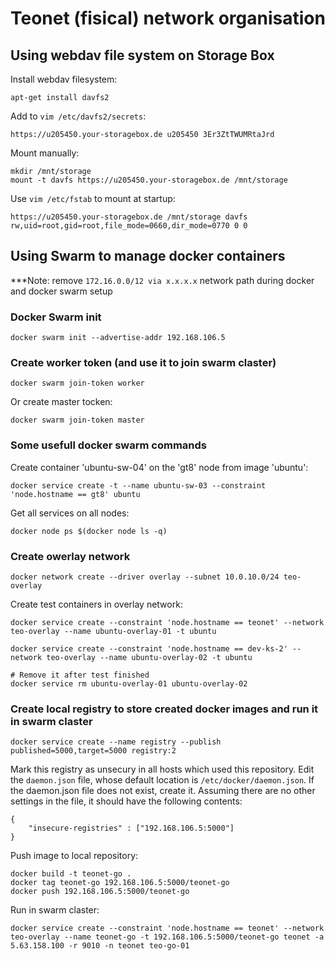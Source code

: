 # Teonet (fisical) network organisation

## Using webdav file system on Storage Box

Install webdav filesystem:

    apt-get install davfs2

Add to ```vim /etc/davfs2/secrets```:

    https://u205450.your-storagebox.de u205450 3Er3ZtTWUMRtaJrd

Mount manually:

    mkdir /mnt/storage
    mount -t davfs https://u205450.your-storagebox.de /mnt/storage

Use ```vim /etc/fstab``` to mount at startup:

    https://u205450.your-storagebox.de /mnt/storage davfs rw,uid=root,gid=root,file_mode=0660,dir_mode=0770 0 0

## Using Swarm to manage docker containers

***Note: remove ```172.16.0.0/12 via x.x.x.x``` network path during docker and docker swarm setup

### Docker Swarm init

    docker swarm init --advertise-addr 192.168.106.5

### Create worker token (and use it to join swarm claster)

    docker swarm join-token worker

Or create master tocken:

    docker swarm join-token master

### Some usefull docker swarm commands

Create container 'ubuntu-sw-04' on the 'gt8' node from image 'ubuntu':

    docker service create -t --name ubuntu-sw-03 --constraint 'node.hostname == gt8' ubuntu

Get all services on all nodes:

    docker node ps $(docker node ls -q)

### Create owerlay network

    docker network create --driver overlay --subnet 10.0.10.0/24 teo-overlay

Create test containers in overlay network:

    docker service create --constraint 'node.hostname == teonet' --network teo-overlay --name ubuntu-overlay-01 -t ubuntu

    docker service create --constraint 'node.hostname == dev-ks-2' --network teo-overlay --name ubuntu-overlay-02 -t ubuntu

    # Remove it after test finished
    docker service rm ubuntu-overlay-01 ubuntu-overlay-02  

### Create local registry to store created docker images and run it in swarm claster

    docker service create --name registry --publish published=5000,target=5000 registry:2

Mark this registry as unsecury in all hosts which used this repository. Edit
the ```daemon.json``` file, whose default location
is ```/etc/docker/daemon.json```. If the daemon.json file does not exist,
create it. Assuming there are no other settings in the file, it should have the
following contents:

    {
        "insecure-registries" : ["192.168.106.5:5000"]
    }

Push image to local repository:

    docker build -t teonet-go .
    docker tag teonet-go 192.168.106.5:5000/teonet-go
    docker push 192.168.106.5:5000/teonet-go

Run in swarm claster:

    docker service create --constraint 'node.hostname == teonet' --network teo-overlay --name teonet-go -t 192.168.106.5:5000/teonet-go teonet -a 5.63.158.100 -r 9010 -n teonet teo-go-01
